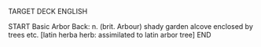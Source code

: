 TARGET DECK
ENGLISH

START
Basic
Arbor
Back: n. (brit. Arbour) shady garden alcove enclosed by trees etc. [latin herba herb: assimilated to latin arbor tree]
END
